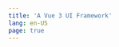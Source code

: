 ```yaml
---
title: 'A Vue 3 UI Framework'
lang: en-US
page: true
---
```


<!-- Placeholder -->
<ClientOnly>
  <ParallaxHome />
</ClientOnly>
